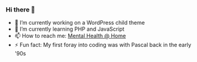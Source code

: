 ### Hi there 👋

- 🔭 I’m currently working on a WordPress child theme
- 🌱 I’m currently learning PHP and JavaScript
- 📫 How to reach me: [Mental Health @ Home](https://mentalhealthathome.org/about/contact/)
- ⚡ Fun fact: My first foray into coding was with Pascal back in the early '90s
